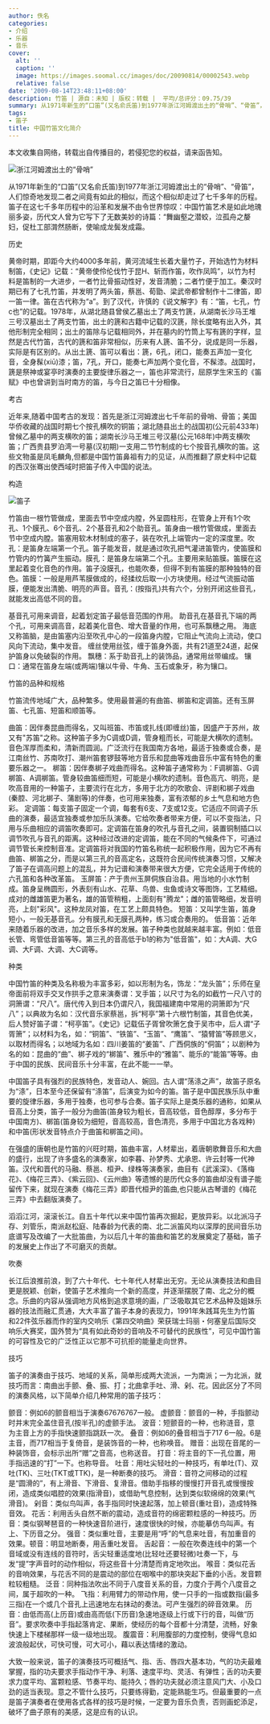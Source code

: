 ```yaml
---
author: 佚名
categories:
- 介绍
- 乐器
- 音乐
cover:
  alt: ''
  caption: ''
  image: https://images.soomal.cc/images/doc/20090814/00002543.webp
  relative: false
date: '2009-08-14T23:48:11+08:00'
description: 竹笛 | 源自：未知 | 版权：转载 |  平均/总评分：09.75/39
summary: 从1971年新生的“口笛”(又名俞氏笛)到1977年浙江河姆渡出土的“骨哨”、“骨笛”，人们惊奇地发现二者之间竟有如此的相似，而这个相似却走过了七千多年的历程。笛子在这七千多年历程中的沿革和发展不由令世界惊叹：中国竹笛艺术是如此地瑰丽多姿，历代文人曾为它写下了无数美妙的诗篇：“舞幽壑之潜蛟，泣孤舟之嫠妇，促杜工部潸然肠断，使喻成龙鬓发成霜。
tags:
- 笛子
title: 中国竹笛文化简介
---
```


本文收集自网络，转载出自传播目的，若侵犯您的权益，请来函告知。



![浙江河姆渡出土的“骨哨”](https://images.soomal.cc/images/doc/20090814/00002543.webp)



从1971年新生的“口笛”(又名俞氏笛)到1977年浙江河姆渡出土的“骨哨”、“骨笛”，人们惊奇地发现二者之间竟有如此的相似，而这个相似却走过了七千多年的历程。笛子在这七千多年历程中的沿革和发展不由令世界惊叹：中国竹笛艺术是如此地瑰丽多姿，历代文人曾为它写下了无数美妙的诗篇：“舞幽壑之潜蛟，泣孤舟之嫠妇，促杜工部潸然肠断，使喻成龙鬓发成霜。



历史



黄帝时期，即距今大约4000多年前，黄河流域生长着大量竹子，开始选竹为材料制笛，《史记》记载：“黄帝使伶伦伐竹于昆H、斩而作笛，吹作凤鸣”，以竹为村料是笛制的一大进步，一者竹比骨振动性好，发音清脆；二者竹便于加工。秦汉时期已有了七孔竹笛，并发明了两头笛，蔡邕、荀勖、梁武帝都曾制作十二律笛，即一笛一律。笛在古代称为“a”。到了汉代，许慎的《说文解字》有：“笛，七孔，竹c也”的记载。1978年，从湖北随县曾侯乙墓出土了两支竹篪，从湖南长沙马王堆三号汉墓出土了两支竹笛，出土的篪和古籍中记载的汉篪，除长度略有出入外，其他形制完全相同；出土的笛除与记载相同外，并在墓内的竹筒上写有篪的字样，显然是古代竹笛，古代的篪和笛非常相似，历来有人篪、笛不分，说成是同一乐器，实际是有区别的。从出土篪、笛可以看出：篪，6孔，闭口，能奏五声加一变化音，全身髹(xiū)漆；笛，7孔，开口，能奏七声加两个变化音，不髹漆。战国时，篪是祭神或宴亭时演奏的主要旋律乐器之一，笛也非常流行，屈原学生宋玉的《笛赋》中也曾讲到当时南方的笛，与今日之笛已十分相像。



考古



近年来,随着中国考古的发现：首先是浙江河姆渡出七千年前的骨哨、骨笛；美国华侨收藏的战国时期七个按孔横吹的铜笛；湖北随县出土的战国初(公元前433年)曾候乙墓中的两支横吹的笛；湖南长沙马王堆三号汉墓(公元168年)中两支横吹笛；广西贵县罗泊湾一号墓(汉初期)一支用二节竹制成的七个按音孔横吹的笛。这些文物虽是凤毛麟角,但都是中国竹笛鼻祖有力的见证，从而推翻了原史料中记载的西汉张骞出使西域时把笛子传入中国的说法。



构造



![笛子](https://images.soomal.cc/images/doc/20090414/00000057.webp)



竹笛由一根竹管做成，里面去节中空成内膛，外呈圆柱形，在管身上开有1个吹孔、1个膜孔、6个音孔、2个基音孔和2个助音孔。笛身由一根竹管做成，里面去节中空成内膛。笛塞用软木材制成的塞子，装在吹孔上端管内一定的深度里。吹孔：是笛身左端第一个孔。笛子能发音，就是通过吹孔把气灌进笛管内，使笛膜和竹管内的竹簧产生振动。膜孔：是笛身左端第二个孔。主要用来贴笛膜。笛膜在这里起着变化音色的作用。笛子没膜孔，也能吹奏，但得不到有笛膜的那种独特的音色。笛膜：一般是用芦苇膜做成的，经揉纹后取一小方块使用。经过气流振动笛膜，便能发出清脆、明亮的声音。音孔：(按指孔)共有六个，分别开闭这些音孔，就能发出高低不同的音。



基音孔可用来调音，起着划定笛子最低音范围的作用。
助音孔在基音孔下端的两个孔，可用来调高音，起着美化音色、增大音量的作用，也可系飘穗之用。
海底又称笛脑，是由笛塞内沿至吹孔中心的一段笛身内膛，它阻止气流向上流动，使口风向下流动，集中发音。
缠丝使用丝弦，缠于笛身外面，共有21道至24道，起保护笛身以免破裂的作用。
飘穗：系于助音孔上的装饰品，通常用丝带编成。
镶口：通常在笛身左端(或两端)镶以牛骨、牛角、玉石或象牙，称为镶口。



竹笛的品种和规格



竹笛流传地域广大，品种繁多。使用最普遍的有曲笛、梆笛和定调笛。还有玉屏笛、七孔笛、短笛和顺笛等。



曲笛：因伴奏昆曲而得名，又叫班笛、市笛或扎线(即缠丝)笛，因盛产于苏州，故又有"苏笛"之称。这种笛子多为C调或D调，管身粗而长，可能是大横吹的遗制。音色浑厚而柔和，清新而圆润。广泛流行在我国南方各地，最适于独奏或合奏，是江南丝竹、苏南吹打、潮州笛套锣鼓等地方音乐和昆曲等戏曲音乐中富有特色的重要乐器之一。
梆笛：因伴奏梆子戏曲而得名。这种笛子通常称为：F调梆笛、G调梆笛、A调梆笛。管身较曲笛细而短，可能是小横吹的遗制。音色高亢、明亮，是吹高音用的一种笛子，主要流行在北方，多用于北方的吹歌会、评剧和梆子戏曲(秦腔、河北梆子、蒲剧等)的伴奏，也可用来独奏，富有浓郁的乡土气息和地方色彩。
定调笛：每支笛子固定一个调，每套有6支、7支或12支。它适应不同调子乐曲的演奏，最适宜独奏或参加乐队演奏。它给吹奏者带来方便，可以不变指法，只用与乐曲相应的调笛吹奏即可。定调笛在笛身的吹孔与音孔之间，装置铜制插口以调节吹孔与音孔的距离。这种经过改进的定调笛，能在不同的气候条件下，可通过调节管长来控制音准。定调笛将对我国的竹笛名称统一起积极作用，因为它不再有曲笛、梆笛之分，而是以第三孔的音高定名，这既符合民间传统演奏习惯，又解决了笛子在调高问题上的混乱，并为记谱和演奏带来很大方便，它完全适用于传统的六孔笛和各种改革笛。
玉屏笛：产于贵州玉屏侗族自治县。用当地的小水竹制成。笛身呈椭圆形，外表刻有山水、花草、鸟兽、虫鱼或诗文等图饰，工艺精细。成对的雌雄笛更为著名，雄的笛管稍粗，上面刻有"腾龙"；雌的笛管略细，发音明亮，上刻"彩风"。这种龙凤对笛，在工艺上颇具特色。
短笛：又叫学生笛，笛身短小，一般无基音孔。分有膜孔和无膜孔两种，练习或合奏用的。
低音笛：近年来随着乐器的改进，加之音乐多样的发展。笛子种类也就越来越丰富。例如：低音长管、弯管低音笛等等。第三孔的音高低于b1的称为"低音笛"，如：大A调、大G调、大F调、大调、大C调等。



种类



中国竹笛的种类及名称极为丰富多彩，如以形制为名，饰龙：“龙头笛”；乐师在皇帝面前将双手交叉作拱手之意来演奏谓：叉手笛；以尺寸为名的如截竹一尺八寸的洞箫谓：“尺八”。唐代传入到日本仍谓尺八，我国福建南中常用的洞箫即为“尺八”；以典故为名如：汉代音乐家蔡邕，拆“柯亭”第十六根竹制笛，其音色优美，后人赞好笛子谓：“柯亭笛”。《史记》记载伍子胥曾吹箫乞食于吴市中，后人谓“子胥箫”；以材料为名，如：“铜笛”、“铁笛”、“玉笛”、“鹰笛”、“猿臂笛”等顾思义，以取材而得名；以地域为名如：四川姜笛的“姜笛”、广西侗族的“侗笛”；以剧种为名的如：昆曲的“曲”、梆子戏的“梆笛”、雅乐中的“雅笛”、能乐的“能笛”等等。由于中国的民族、民间音乐十分丰富，在此不能一一举。



中国笛子具有强烈的民族特色，发音动人、婉回。古人谓“荡涤之声”，故笛子原名为“涤”，日本至今还保留有“涤笛”，后演变为如今的笛。笛子是中国民族乐队中重要的旋律乐器，多用于独奏，也可参与合奏。笛子实际上是类乐器的通称，如果从音高上分类，笛子一般分为曲笛(笛身较为粗长，音高较低，音色醇厚，多分布于中国南方)、梆笛(笛身较为细短，音高较高，音色清亮，多用于中国北方各戏种)和中笛(形状发音特点介于曲笛和梆笛之间)。



在强盛的唐朝也是竹笛的兴旺时期，笛曲丰富，人材辈出，着唐朝歌舞音乐和大曲的盛行，出现了许多盛名的演奏家，如李暮、孙梦秀、尤承恩、许云封等一代神笛。汉代和晋代的马融、蔡邕、桓尹、绿株等演奏家，曲目有《武溪深》、《落梅花》、《梅花三弄》、《紫云回》、《云州曲》等遗憾的是历代众多的笛曲却没有谱子能留传下来，就现在演奏《梅花三弄》即晋代桓尹的笛曲,也只能从古琴谱的《梅花三弄》中去翻版演奏了。



滔滔江河，滚滚长江。自五十年代以来中国竹笛再次掘起，更放异彩。以北派冯子存、刘管乐，南派赵松庭、陆春龄为代表的南、北二派笛风均以深厚的民间音乐功底谱写及改编了一大批笛曲，为以后几十年的笛曲和笛艺的发展奠定了基础，笛子的发展史上作出了不可磨灭的贡献。



吹奏



长江后浪推前浪，到了六十年代、七十年代人材辈出无穷。无论从演奏技法和曲目更是脱颖、创新，使笛子艺术推向一个新的高度，并逐渐摆脱了南、北之分的概念。乐曲的内容从强调地方风格到追求意境的画，广泛吸取其它艺术品种及姐妹乐器的技法而融汇贯通，大大丰富了笛子本身的表现力，1991年朱践耳先生为竹笛和22件弦乐器而作的室内交响乐《第四交响曲》荣获瑞士玛丽・何塞皇后国际交响乐大赛奖，国外赞为“具有如此奇妙的音响及不可替代的民族性”，可见中国竹笛的可容性及它的广泛性正以它那不可抗拒的能量走向世界。



技巧



笛子的演奏由于技巧、地域的关系，简单形成两大流派，一为南派；一为北派，就技巧而言：南曲出手颤、叠、振、打；北曲拿手吐、滑、剁、花。因此区分了不同的演奏风格，以下简单介绍几种常用的笛子技巧：



颤音：例如6的颤音相当于演奏67676767一般。
虚颤音：颤音的一种，手指颤动时并末完全盖住音孔(按半孔)的虚颤手法。
波音：短颤音的一种，也称涟音，意为主音上方的手指快速颤指跳跃一次。
叠音：例如6的叠音相当于717 6一般。6是主音，而717相当于复倚音，是装饰音的一种，也称唤音。
赠音：出现在音尾的一种装饰音，会标示出所“赠”之音高，也称送音。
打音：将主音的下一孔位置，用手指迅速的“打”一下。也称导音。
吐音：用吐尖轻吐的一种技巧，有单吐(T)、双吐(TK)、三吐(TKT或TTK)，是一种断奏的技巧。
滑音：音符之间移动的过程是“圆滑的”，有上滑音、下滑音、复滑音。借助手指移的慢慢打开音孔或慢慢按闭，造成类似唱腔的效果(指滑音)，或借助气息控制，达到类似软绵绵的效果(气滑音)。
剁音：类似鸟叫声，各手指同时快速起落，加上顿音(重吐音)，造成特殊音效。
花舌：利用舌头自然不断的震动，造成音符的绵密颗粒感的一种技巧。历音：类似钢琴琶音的一种快速音阶进行，速度很快的时候，亦能摹仿鸟叫声。有上、下历音之分。
强音：类似重吐音，主要是用“呼”的气息来吐音，有加重音的效果。顿音：明显地断奏，用舌重吐发音。
舌起音：一般在吹奏连线中的第一个音域或没有连线的音符时，舌尖轻重适度地(比轻吐还要轻微)吐奏一下，与发“提”字声音时的动作相似，将这些音十分清楚而肯定地吹出。
喉音：类似花舌的音响效果，与花舌不同的是震动的部位在咽喉中的那块突起下垂的小舌。发音颗粒较粗糙。
泛音：同种指法吹出不同于八度音关系的音，力度介于两个八度音之间，属于超吹的一种。
飞指：利用臂力的带动作用，使一只手的一指或数指(最多三指)在一个或几个音孔上迅速地左右抹动的奏法。可产生强烈的碎音效果。
历音：由低而高(上历音)或由高而低(下历音)急速地逐级上行或下行的音，叫做“历音”。要求吹奏中手指起落肯定、果断，使经历的每个音都十分清楚，流畅，好象快速上下楼梯那样一级一级地出现。
腹震音：利用腹部的力度控制，使得气息如波浪般起伏，可快可慢，可大可小，藉以表达情绪的激动。



大致一般来说，笛子的演奏技巧可概括气、指、舌、唇四大基本功，气的功夫最难掌握，指的功夫要求手指动作干净、利落、速度平均、灵活、有弹性；舌的功夫要求力度平均、富颗粒感、节奏平均、能持久；唇的功夫就必须注意风门大、小及口劲的适当表现。意之不管什么技巧，只要练得勤，定能熟能生巧。但最重要的一点是笛子演奏者在使用各式各样的技巧是时候，一定要为音乐负责，否则画蛇添足，破坏了曲子原有的美感，这是应有的认识。